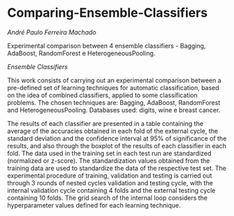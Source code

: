 # Comparing-Ensemble-Classifiers
*André Paulo Ferreira Machado*

Experimental comparison between 4 ensemble classifiers - Bagging, AdaBoost, RandomForest e HeterogeneousPooling.

*Ensemble Classifiers*

This work consists of carrying out an experimental comparison between a pre-defined set of learning techniques
for automatic classification, based on the idea of combined classifiers, applied to some
classification problems. The chosen techniques are: Bagging, AdaBoost, RandomForest and HeterogeneousPooling.
Databases used: digits, wine e breast cancer.


The results of each classifier are presented in a table containing the average of the accuracies
obtained in each fold of the external cycle, the standard deviation and the confidence interval at 95% of significance
of the results, and also through the boxplot of the results of each classifier in each fold.
The data used in the training set in each test run are standardized (normalized or z-score).
The standardization values ​​obtained from the training data are used to standardize the data of the respective test set.
The experimental procedure of training, validation and testing is carried out through 3 rounds of nested cycles
validation and testing cycle, with the internal validation cycle containing 4 folds and the external testing cycle containing 10 folds.
The grid search of the internal loop considers the hyperparameter values ​​defined for each learning technique.
